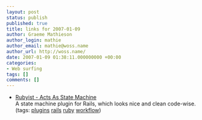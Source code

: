 ```yaml
---
layout: post
status: publish
published: true
title: links for 2007-01-09
author: Graeme Mathieson
author_login: mathie
author_email: mathie@woss.name
author_url: http://woss.name/
date: 2007-01-09 01:38:11.000000000 +00:00
categories:
- Web surfing
tags: []
comments: []
---
```

<ul class="delicious">
	<li>
		<div class="delicious-link"><a href="http://lunchroom.lunchboxsoftware.com/2006/1/21/acts-as-state-machine">Rubyist - Acts As State Machine</a></div>
		<div class="delicious-extended">A state machine plugin for Rails, which looks nice and clean code-wise.</div>
		<div class="delicious-tags">(tags: <a href="http://del.icio.us/mathie/plugins">plugins</a> <a href="http://del.icio.us/mathie/rails">rails</a> <a href="http://del.icio.us/mathie/ruby">ruby</a> <a href="http://del.icio.us/mathie/workflow">workflow</a>)</div>
	</li>
</ul>
